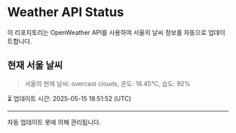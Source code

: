 
# Weather API Status

이 리포지토리는 OpenWeather API를 사용하여 서울의 날씨 정보를 자동으로 업데이트합니다.

## 현재 서울 날씨
> 서울의 현재 날씨: overcast clouds, 온도: 16.45°C, 습도: 92%

⏳ 업데이트 시간: 2025-05-15 18:51:52 (UTC)

---
자동 업데이트 봇에 의해 관리됩니다.
